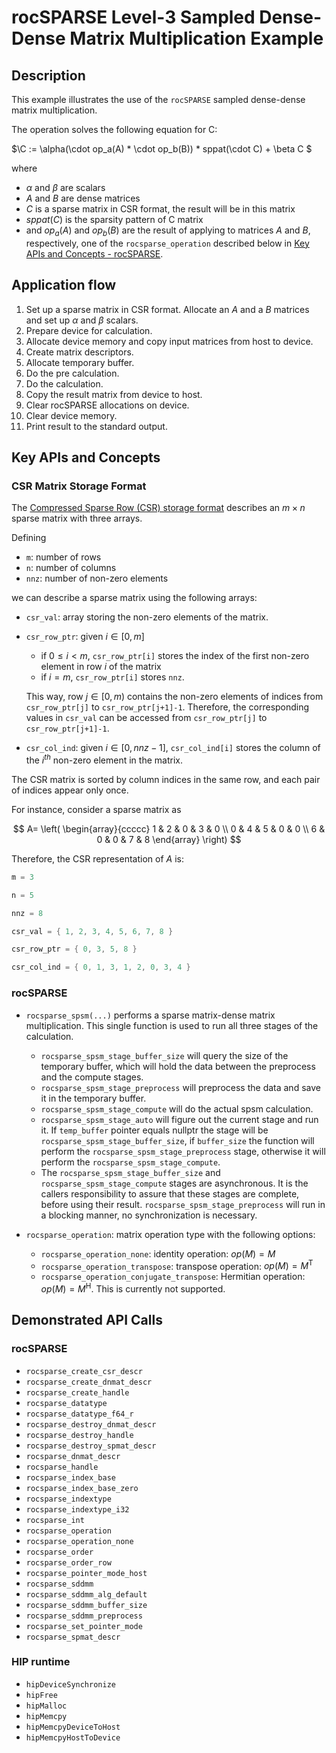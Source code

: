 # rocSPARSE Level-3 Sampled Dense-Dense Matrix Multiplication Example

## Description

This example illustrates the use of the `rocSPARSE` sampled dense-dense matrix multiplication.

The operation solves the following equation for C:

<!-- markdownlint-disable-next-line no-space-in-emphasis -->
$\C := \alpha(\cdot op_a(A) * \cdot op_b(B)) * sppat(\cdot C) + \beta C $

where

- $\alpha$ and $\beta$ are scalars
- $A$ and $B$ are dense matrices
- $C$ is a sparse matrix in CSR format, the result will be in this matrix
- $sppat(C)$ is the sparsity pattern of C matrix
- and $op_a(A)$ and $op_b(B)$ are the result of applying to matrices $A$ and $B$, respectively, one of the `rocsparse_operation` described below in [Key APIs and Concepts - rocSPARSE](#rocsparse).

## Application flow

1. Set up a sparse matrix in CSR format. Allocate an $A$ and a $B$ matrices and set up $\alpha$ and $\beta$ scalars.
2. Prepare device for calculation.
3. Allocate device memory and copy input matrices from host to device.
4. Create matrix descriptors.
5. Allocate temporary buffer.
6. Do the pre calculation.
7. Do the calculation.
8. Copy the result matrix from device to host.
9. Clear rocSPARSE allocations on device.
10. Clear device memory.
11. Print result to the standard output.

## Key APIs and Concepts

### CSR Matrix Storage Format

The [Compressed Sparse Row (CSR) storage format](https://rocm.docs.amd.com/projects/rocSPARSE/en/latest/how-to/basics.html#csr-storage-format) describes an $m \times n$ sparse matrix with three arrays.

Defining

- `m`: number of rows
- `n`: number of columns
- `nnz`: number of non-zero elements

we can describe a sparse matrix using the following arrays:

- `csr_val`: array storing the non-zero elements of the matrix.
- `csr_row_ptr`: given $i \in [0, m]$
  - if $` 0 \leq i < m `$, `csr_row_ptr[i]` stores the index of the first non-zero element in row $i$ of the matrix
  - if $i = m$, `csr_row_ptr[i]` stores `nnz`.

   This way, row $j \in [0, m)$ contains the non-zero elements of indices from `csr_row_ptr[j]` to `csr_row_ptr[j+1]-1`. Therefore, the corresponding values in `csr_val` can be accessed from `csr_row_ptr[j]` to `csr_row_ptr[j+1]-1`.

- `csr_col_ind`: given $i \in [0, nnz-1]$, `csr_col_ind[i]` stores the column of the $i^{th}$ non-zero element in the matrix.

The CSR matrix is sorted by column indices in the same row, and each pair of indices appear only once.

For instance, consider a sparse matrix as

$$
A=
\left(
\begin{array}{ccccc}
1 & 2 & 0 & 3 & 0 \\
0 & 4 & 5 & 0 & 0 \\
6 & 0 & 0 & 7 & 8
\end{array}
\right)
$$

Therefore, the CSR representation of $A$ is:

```cpp
m = 3

n = 5

nnz = 8

csr_val = { 1, 2, 3, 4, 5, 6, 7, 8 }

csr_row_ptr = { 0, 3, 5, 8 }

csr_col_ind = { 0, 1, 3, 1, 2, 0, 3, 4 }
```

### rocSPARSE

- `rocsparse_spsm(...)` performs a sparse matrix-dense matrix multiplication. This single function is used to run all three stages of the calculation.
  - `rocsparse_spsm_stage_buffer_size` will query the size of the temporary buffer, which will hold the data between the preprocess and the compute stages.
  - `rocsparse_spsm_stage_preprocess` will preprocess the data and save it in the temporary buffer.
  - `rocsparse_spsm_stage_compute` will do the actual spsm calculation.
  - `rocsparse_spsm_stage_auto` will figure out the current stage and run it. If `temp_buffer` pointer equals nullptr the stage will be `rocsparse_spsm_stage_buffer_size`, if `buffer_size` the function will perform the `rocsparse_spsm_stage_preprocess` stage, otherwise it will perform the `rocsparse_spsm_stage_compute`.
  - The `rocsparse_spsm_stage_buffer_size` and `rocsparse_spsm_stage_compute` stages are asynchronous. It is the callers responsibility to assure that these stages are complete, before using their result. `rocsparse_spsm_stage_preprocess` will run in a blocking manner, no synchronization is necessary.

- `rocsparse_operation`: matrix operation type with the following options:
  - `rocsparse_operation_none`: identity operation: $op(M) = M$
  - `rocsparse_operation_transpose`: transpose operation: $op(M) = M^\mathrm{T}$
  - `rocsparse_operation_conjugate_transpose`: Hermitian operation: $op(M) = M^\mathrm{H}$. This is currently not supported.

## Demonstrated API Calls

### rocSPARSE

- `rocsparse_create_csr_descr`
- `rocsparse_create_dnmat_descr`
- `rocsparse_create_handle`
- `rocsparse_datatype`
- `rocsparse_datatype_f64_r`
- `rocsparse_destroy_dnmat_descr`
- `rocsparse_destroy_handle`
- `rocsparse_destroy_spmat_descr`
- `rocsparse_dnmat_descr`
- `rocsparse_handle`
- `rocsparse_index_base`
- `rocsparse_index_base_zero`
- `rocsparse_indextype`
- `rocsparse_indextype_i32`
- `rocsparse_int`
- `rocsparse_operation`
- `rocsparse_operation_none`
- `rocsparse_order`
- `rocsparse_order_row`
- `rocsparse_pointer_mode_host`
- `rocsparse_sddmm`
- `rocsparse_sddmm_alg_default`
- `rocsparse_sddmm_buffer_size`
- `rocsparse_sddmm_preprocess`
- `rocsparse_set_pointer_mode`
- `rocsparse_spmat_descr`

### HIP runtime

- `hipDeviceSynchronize`
- `hipFree`
- `hipMalloc`
- `hipMemcpy`
- `hipMemcpyDeviceToHost`
- `hipMemcpyHostToDevice`
